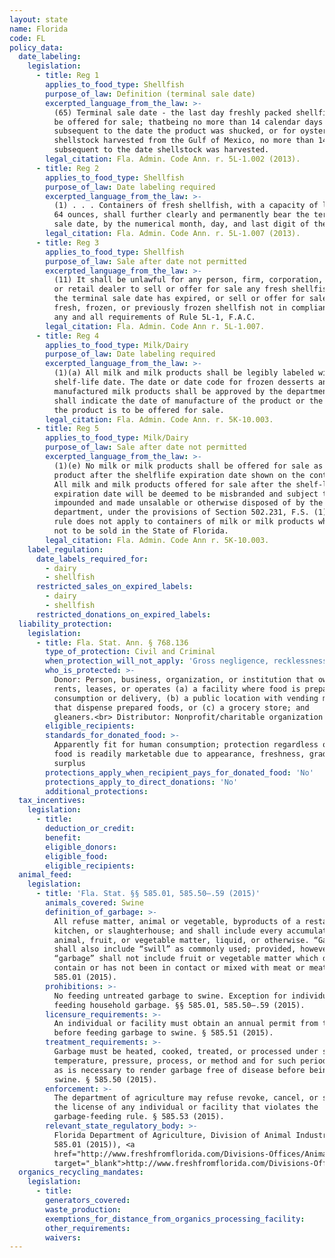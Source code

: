 ```yaml
---
layout: state
name: Florida
code: FL
policy_data:
  date_labeling:
    legislation:
      - title: Reg 1
        applies_to_food_type: Shellfish
        purpose_of_law: Definition (terminal sale date)
        excerpted_language_from_the_law: >-
          (65) Terminal sale date - the last day freshly packed shellfish shall
          be offered for sale; thatbeing no more than 14 calendar days
          subsequent to the date the product was shucked, or for oyster
          shellstock harvested from the Gulf of Mexico, no more than 14 days
          subsequent to the date shellstock was harvested.
        legal_citation: Fla. Admin. Code Ann. r. 5L-1.002 (2013).
      - title: Reg 2
        applies_to_food_type: Shellfish
        purpose_of_law: Date labeling required
        excerpted_language_from_the_law: >-
          (1) . . . Containers of fresh shellfish, with a capacity of less than
          64 ounces, shall further clearly and permanently bear the terminal
          sale date, by the numerical month, day, and last digit of the year.
        legal_citation: Fla. Admin. Code Ann. r. 5L-1.007 (2013).
      - title: Reg 3
        applies_to_food_type: Shellfish
        purpose_of_law: Sale after date not permitted
        excerpted_language_from_the_law: >-
          (11) It shall be unlawful for any person, firm, corporation, wholesale
          or retail dealer to sell or offer for sale any fresh shellfish after
          the terminal sale date has expired, or sell or offer for sale any
          fresh, frozen, or previously frozen shellfish not in compliance with
          any and all requirements of Rule 5L-1, F.A.C.
        legal_citation: Fla. Admin. Code Ann r. 5L-1.007.
      - title: Reg 4
        applies_to_food_type: Milk/Dairy
        purpose_of_law: Date labeling required
        excerpted_language_from_the_law: >-
          (1)(a) All milk and milk products shall be legibly labeled with their
          shelf-life date. The date or date code for frozen desserts and other
          manufactured milk products shall be approved by the department and
          shall indicate the date of manufacture of the product or the last day
          the product is to be offered for sale.
        legal_citation: Fla. Admin. Code Ann. r. 5K-10.003.
      - title: Reg 5
        applies_to_food_type: Milk/Dairy
        purpose_of_law: Sale after date not permitted
        excerpted_language_from_the_law: >-
          (1)(e) No milk or milk products shall be offered for sale as a grade A
          product after the shelflife expiration date shown on the container.
          All milk and milk products offered for sale after the shelf-life
          expiration date will be deemed to be misbranded and subject to be
          impounded and made unsalable or otherwise disposed of by the
          department, under the provisions of Section 502.231, F.S. (1)(f) This
          rule does not apply to containers of milk or milk products which are
          not to be sold in the State of Florida.
        legal_citation: Fla. Admin. Code Ann r. 5K-10.003.
    label_regulation:
      date_labels_required_for:
        - dairy
        - shellfish
      restricted_sales_on_expired_labels:
        - dairy
        - shellfish
      restricted_donations_on_expired_labels:
  liability_protection:
    legislation:
      - title: Fla. Stat. Ann. § 768.136
        type_of_protection: Civil and Criminal
        when_protection_will_not_apply: 'Gross negligence, recklessness, or intentional misconduct'
        who_is_protected: >-
          Donor: Person, business, organization, or institution that owns,
          rents, leases, or operates (a) a facility where food is prepared for
          consumption or delivery, (b) a public location with vending machines
          that dispense prepared foods, or (c) a grocery store; and
          gleaners.<br> Distributor: Nonprofit/charitable organization
        eligible_recipients:
        standards_for_donated_food: >-
          Apparently fit for human consumption; protection regardless of whether
          food is readily marketable due to appearance, freshness, grade, or
          surplus
        protections_apply_when_recipient_pays_for_donated_food: 'No'
        protections_apply_to_direct_donations: 'No'
        additional_protections:
  tax_incentives:
    legislation:
      - title:
        deduction_or_credit:
        benefit:
        eligible_donors:
        eligible_food:
        eligible_recipients:
  animal_feed:
    legislation:
      - title: 'Fla. Stat. §§ 585.01, 585.50–.59 (2015)'
        animals_covered: Swine
        definition_of_garbage: >-
          All refuse matter, animal or vegetable, byproducts of a restaurant,
          kitchen, or slaughterhouse; and shall include every accumulation of
          animal, fruit, or vegetable matter, liquid, or otherwise. “Garbage”
          shall also include “swill” as commonly used; provided, however,
          “garbage” shall not include fruit or vegetable matter which does not
          contain or has not been in contact or mixed with meat or meat parts. §
          585.01 (2015).
        prohibitions: >-
          No feeding untreated garbage to swine. Exception for individuals
          feeding household garbage. §§ 585.01, 585.50–.59 (2015).
        licensure_requirements: >-
          An individual or facility must obtain an annual permit from the state
          before feeding garbage to swine. § 585.51 (2015).
        treatment_requirements: >-
          Garbage must be heated, cooked, treated, or processed under such
          temperature, pressure, process, or method and for such period of time
          as is necessary to render garbage free of disease before being fed to
          swine. § 585.50 (2015).
        enforcement: >-
          The department of agriculture may refuse revoke, cancel, or suspend
          the license of any individual or facility that violates the
          garbage-feeding rule. § 585.53 (2015).
        relevant_state_regulatory_body: >-
          Florida Department of Agriculture, Division of Animal Industry (§
          585.01 (2015)), <a
          href="http://www.freshfromflorida.com/Divisions-Offices/Animal-Industry"
          target="_blank">http://www.freshfromflorida.com/Divisions-Offices/Animal-Industry</a>.
  organics_recycling_mandates:
    legislation:
      - title:
        generators_covered:
        waste_production:
        exemptions_for_distance_from_organics_processing_facility:
        other_requirements:
        waivers:
---
```


